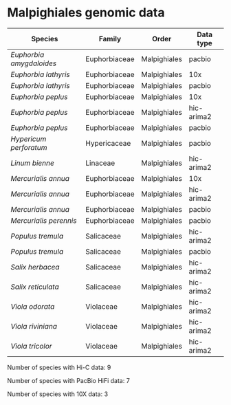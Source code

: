 # Malpighiales genomic data

| Species | Family | Order | Data type |
| -- | --- | --- | --- |
| *Euphorbia amygdaloides* | Euphorbiaceae | Malpighiales | pacbio |
| *Euphorbia lathyris* | Euphorbiaceae | Malpighiales | 10x |
| *Euphorbia lathyris* | Euphorbiaceae | Malpighiales | pacbio |
| *Euphorbia peplus* | Euphorbiaceae | Malpighiales | 10x |
| *Euphorbia peplus* | Euphorbiaceae | Malpighiales | hic-arima2 |
| *Euphorbia peplus* | Euphorbiaceae | Malpighiales | pacbio |
| *Hypericum perforatum* | Hypericaceae | Malpighiales | pacbio |
| *Linum bienne* | Linaceae | Malpighiales | hic-arima2 |
| *Mercurialis annua* | Euphorbiaceae | Malpighiales | 10x |
| *Mercurialis annua* | Euphorbiaceae | Malpighiales | hic-arima2 |
| *Mercurialis annua* | Euphorbiaceae | Malpighiales | pacbio |
| *Mercurialis perennis* | Euphorbiaceae | Malpighiales | pacbio |
| *Populus tremula* | Salicaceae | Malpighiales | hic-arima2 |
| *Populus tremula* | Salicaceae | Malpighiales | pacbio |
| *Salix herbacea* | Salicaceae | Malpighiales | hic-arima2 |
| *Salix reticulata* | Salicaceae | Malpighiales | hic-arima2 |
| *Viola odorata* | Violaceae | Malpighiales | hic-arima2 |
| *Viola riviniana* | Violaceae | Malpighiales | hic-arima2 |
| *Viola tricolor* | Violaceae | Malpighiales | hic-arima2 |

Number of species with Hi-C data: 9

Number of species with PacBio HiFi data: 7

Number of species with 10X data: 3

